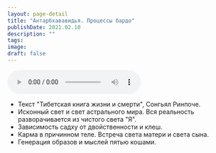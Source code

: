 ```yaml
---
layout: page-detail
title: "Антарбхававидья. Процессы бардо"
publishDate: 2021.02.10
description: ""
tags:
image:
draft: false
---
```


<audio title="2021.02.10 - Антарбхававидья. Процессы бардо.mp3" src="/upload/iblock/2fb/2fb62808666e032b5e28acc7b2e50407.mp3" controls=""></audio>

* Текст "Тибетская книга жизни и смерти", Сонгьял Ринпоче.
* Исконный свет и свет астрального мира. Вся реальность разворачивается из чистого света "Я".
* Зависимость садху от двойственности и клеш.
* Карма в причинном теле. Встреча света матери и света сына.
* Генерация образов и мыслей пятью кошами.

  
